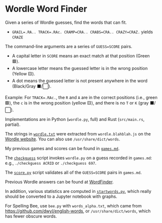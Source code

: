 # Wordle Word Finder

Given a series of Wordle guesses, find the words that can fit.

* `GRAIL=.RA.. TRACK=.RAc. CRAMP=CRA.. CRABS=CRA.. CRAZY=CRAZ.` yields `CRAZE`

The command-line arguments are a series of `GUESS=SCORE` pairs.
* A capital letter in `SCORE` means an exact match at that position (Green 🟩).
* A lowercase letter means the guessed letter is in the wrong position (Yellow 🟨).
* A dot means the guessed letter is not present anywhere in the word (Black/Gray ⬛/⬜).

Example: For `TRACK=.RAc.`,
the `R` and `A` are in the correct positions (i.e., green 🟩),
the `c` is in the wrong position (yellow 🟨),
and there is no `T` or `K` (gray ⬛/⬜).

Implementations are in Python (`wordle.py`, full)
and Rust (`src/main.rs`, partial).

The strings in [`wordle.txt`](./wordle.txt) were extracted from `wordle.blahblah.js`
on the [Wordle website](https://www.nytimes.com/games/wordle/index.html).
You can also use `/usr/share/dict/words`.

My previous games and scores can be found in [`games.md`](./games.md).

The [`checkguess`](./checkguess) script invokes `wordle.py`
on a guess recorded in `games.md`:
e.g., `./checkguess ACRID` or `./checkguess 697`.

The [`score.py`](./score.py) script validates
all of the `GUESS=SCORE` pairs in `games.md`.

Previous Wordle answers can be found at
[WordFinder](https://wordfinder.yourdictionary.com/wordle/answers/).

In addition, various statistics are computed in [`startwords.py`](./startwords.py),
which really should be converted to a Jupyter notebook with graphs.

For Spelling Bee, use `bee.py` with `words_alpha.txt`,
which came from https://github.com/dwyl/english-words,
or `/usr/share/dict/words`, which has fewer obscure words.
